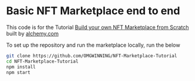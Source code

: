 # Basic NFT Marketplace end to end

This code is for the Tutorial [Build your own NFT Marketplace from Scratch](https://docs.alchemy.com/alchemy/) built by [alchemy.com](https://alchemy.com)

To set up the repository and run the marketplace locally, run the below



```bash
git clone https://github.com/OMGWINNING/NFT-Marketplace-Tutorial
cd NFT-Marketplace-Tutorial
npm install
npm start
```

